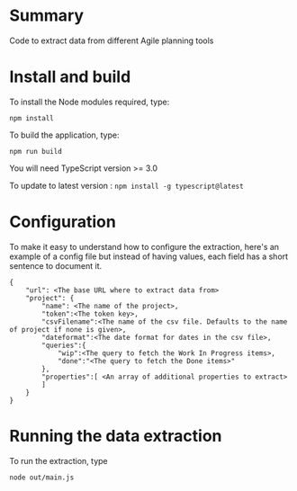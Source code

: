 # Summary
Code to extract data from different Agile planning tools

# Install and build
To install the Node modules required, type:

```npm install```

To build the application, type:

```npm run build ```

You will need TypeScript version >= 3.0

To update to latest version : 
```npm install -g typescript@latest```

# Configuration
To make it easy to understand how to configure the extraction, here's an example of a config file but instead of having values, each field has a short sentence to document it.

```
{
    "url": <The base URL where to extract data from> 
    "project": {
        "name": <The name of the project>,
        "token":<The token key>,
        "csvFilename":<The name of the csv file. Defaults to the name of project if none is given>,
        "dateformat":<The date format for dates in the csv file>,
        "queries":{
            "wip":<The query to fetch the Work In Progress items>,
            "done":"<The query to fetch the Done items>"
        },
        "properties":[ <An array of additional properties to extract>
        ]
    }
}
```

# Running the data extraction
To run the extraction, type

```node out/main.js ```
